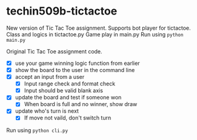 # techin509b-tictactoe
New version of Tic Tac Toe assignment.
Supports bot player for tictactoe.
Class and logics in tictactoe.py
Game play in main.py
Run using ```python main.py```


Original Tic Tac Toe assignment code. 
- [x] use your game winning logic function from earlier
- [x] show the board to the user in the command line
- [x] accept an input from a user
  - [x] Input range check and format check
  - [x] Input should be valid blank axis
- [x] update the board and test if someone won
  - [x] When board is full and no winner, show draw
- [x] update who's turn is next
  - [x] If move not vaild, don't switch turn

Run using ```python cli.py```
